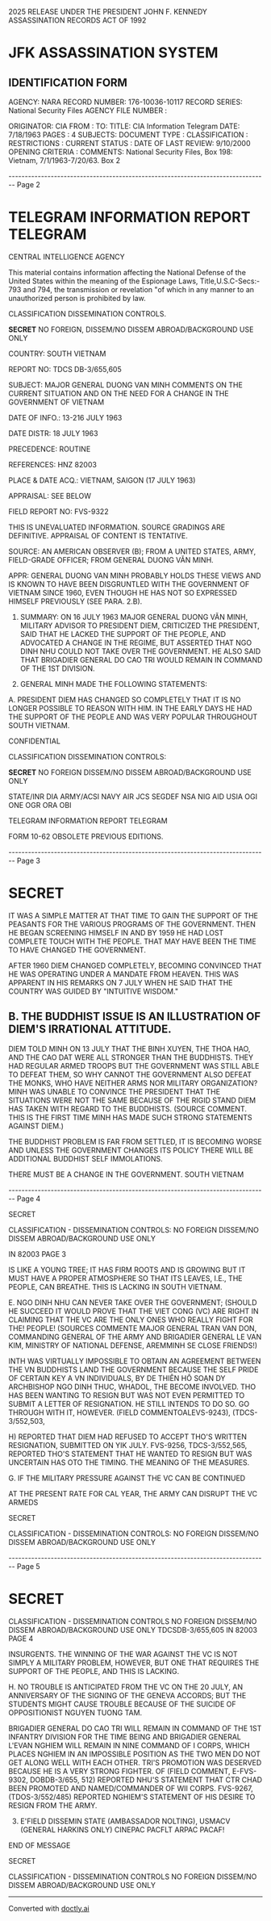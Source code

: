 2025 RELEASE UNDER THE PRESIDENT JOHN F. KENNEDY ASSASSINATION RECORDS ACT OF 1992

# JFK ASSASSINATION SYSTEM
## IDENTIFICATION FORM

AGENCY: NARA
RECORD NUMBER: 176-10036-10117
RECORD SERIES: National Security Files
AGENCY FILE NUMBER :

ORIGINATOR: CIA
FROM :
TO:
TITLE: CIA Information Telegram
DATE: 7/18/1963
PAGES : 4
SUBJECTS:
DOCUMENT TYPE :
CLASSIFICATION :
RESTRICTIONS :
CURRENT STATUS :
DATE OF LAST REVIEW: 9/10/2000
OPENING CRITERIA :
COMMENTS: National Security Files, Box 198: Vietnam, 7/1/1963-7/20/63. Box 2


-------------------------------------------------------------------------------- Page 2

# TELEGRAM INFORMATION REPORT TELEGRAM

CENTRAL INTELLIGENCE AGENCY

This material contains information affecting the National Defense of the United States within the meaning of the Espionage Laws, Title,U.S.C-Secs:-
793 and 794, the transmission or revelation "of which in any manner to an unauthorized person is prohibited by law.

CLASSIFICATION DISSEMINATION CONTROLS.

**SECRET**
NO FOREIGN, DISSEM/NO DISSEM ABROAD/BACKGROUND USE ONLY

COUNTRY: SOUTH VIETNAM

REPORT NO: TDCS DB-3/655,605

SUBJECT: MAJOR GENERAL DUONG VAN MINH COMMENTS ON THE CURRENT SITUATION AND ON THE NEED FOR A CHANGE IN THE GOVERNMENT OF VIETNAM

DATE OF INFO.: 13-216 JULY 1963

DATE DISTR: 18 JULY 1963

PRECEDENCE: ROUTINE

REFERENCES: HNZ 82003

PLACE & DATE ACQ.: VIETNAM, SAIGON (17 JULY 1963)

APPRAISAL: SEE BELOW

FIELD REPORT NO: FVS-9322

THIS IS UNEVALUATED INFORMATION. SOURCE GRADINGS ARE DEFINITIVE. APPRAISAL OF CONTENT IS TENTATIVE.

SOURCE: AN AMERICAN OBSERVER (B); FROM A UNITED STATES, ARMY, FIELD-GRADE OFFICER; FROM GENERAL DUONG VĂN MINH.

APPR: GENERAL DUONG VAN MINH PROBABLY HOLDS THESE VIEWS AND IS KNOWN TO HAVE BEEN DISGRUNTLED WITH THE GOVERNMENT OF VIETNAM SINCE 1960, EVEN THOUGH HE HAS NOT SO EXPRESSED HIMSELF PREVIOUSLY (SEE PARA. 2.B).

1. SUMMARY: ON 16 JULY 1963 MAJOR GENERAL DUONG VĂN MINH, MILITARY ADVISOR TO PRESIDENT DIEM, CRITICIZED THE PRESIDENT, SAID THAT HE LACKED THE SUPPORT OF THE PEOPLE, AND ADVOCATED A CHANGE IN THE REGIME, BUT ASSERTED THAT NGO DINH NHU COULD NOT TAKE OVER THE GOVERNMENT. HE ALSO SAID THAT BRIGADIER GENERAL DO CAO TRI WOULD REMAIN IN COMMAND OF THE 1ST DIVISION.

2. GENERAL MINH MADE THE FOLLOWING STATEMENTS:

A. PRESIDENT DIEM HAS CHANGED SO COMPLETELY THAT IT IS NO LONGER POSSIBLE TO REASON WITH HIM. IN THE EARLY DAYS HE HAD THE SUPPORT OF THE PEOPLE AND WAS VERY POPULAR THROUGHOUT SOUTH VIETNAM.

CONFIDENTIAL

CLASSIFICATION DISSEMINATION CONTROLS:

**SECRET**
NO FOREIGN DISSEM/NO DISSEM ABROAD/BACKGROUND USE ONLY

STATE/INR DIA ARMY/ACSI NAVY AIR JCS SEGDEF NSA NIG AID USIA OGI ONE OGR ORA OBI

TELEGRAM INFORMATION REPORT TELEGRAM

FORM 10-62 OBSOLETE PREVIOUS EDITIONS.


-------------------------------------------------------------------------------- Page 3

# SECRET

IT WAS A SIMPLE MATTER AT THAT TIME TO GAIN THE SUPPORT OF THE PEASANTS FOR THE VARIOUS PROGRAMS OF THE GOVERNMENT. THEN HE BEGAN SCREENING HIMSELF IN AND BY 1959 HE HAD LOST COMPLETE TOUCH WITH THE PEOPLE. THAT MAY HAVE BEEN THE TIME TO HAVE CHANGED THE GOVERNMENT.

AFTER 1960 DIEM CHANGED COMPLETELY, BECOMING CONVINCED THAT HE WAS OPERATING UNDER A MANDATE FROM HEAVEN. THIS WAS APPARENT IN HIS REMARKS ON 7 JULY WHEN HE SAID THAT THE COUNTRY WAS GUIDED BY "INTUITIVE WISDOM."

## B. THE BUDDHIST ISSUE IS AN ILLUSTRATION OF DIEM'S IRRATIONAL ATTITUDE.

DIEM TOLD MINH ON 13 JULY THAT THE BINH XUYEN, THE THOA HAO, AND THE CAO DAT WERE ALL STRONGER THAN THE BUDDHISTS. THEY HAD REGULAR ARMED TROOPS BUT THE GOVERNMENT WAS STILL ABLE TO DEFEAT THEM, SO WHY CANNOT THE GOVERNMENT ALSO DEFEAT THE MONKS, WHO HAVE NEITHER ARMS NOR MILITARY ORGANIZATION? MINH WAS UNABLE TO CONVINCE THE PRESIDENT THAT THE SITUATIONS WERE NOT THE SAME BECAUSE OF THE RIGID STAND DIEM HAS TAKEN WITH REGARD TO THE BUDDHISTS. (SOURCE COMMENT. THIS IS THE FIRST TIME MINH HAS MADE SUCH STRONG STATEMENTS AGAINST DIEM.)

THE BUDDHIST PROBLEM IS FAR FROM SETTLED, IT IS BECOMING WORSE AND UNLESS THE GOVERNMENT CHANGES ITS POLICY THERE WILL BE ADDITIONAL BUDDHIST SELF IMMOLATIONS.

THERE MUST BE A CHANGE IN THE GOVERNMENT. SOUTH VIETNAM


-------------------------------------------------------------------------------- Page 4

SECRET

CLASSIFICATION - DISSEMINATION CONTROLS:
NO FOREIGN DISSEM/NO DISSEM ABROAD/BACKGROUND USE ONLY

IN 82003
PAGE 3

IS LIKE A YOUNG TREE; IT HAS FIRM ROOTS AND IS GROWING BUT IT MUST HAVE A PROPER ATMOSPHERE SO THAT ITS LEAVES, I.E., THE PEOPLE, CAN BREATHE. THIS IS LACKING IN SOUTH VIETNAM.

E. NGO DINH NHU CAN NEVER TAKE OVER THE GOVERNMENT; (SHOULD HE SUCCEED IT WOULD PROVE THAT THE VIET CONG (VC) ARE RIGHT IN CLAIMING THAT THE VC ARE THE ONLY ONES WHO REALLY FIGHT FOR THE! PEOPLE! (SOURCES COMMENTE MAJOR GENERAL TRAN VAN DON, COMMANDING GENERAL OF THE ARMY AND BRIGADIER GENERAL LE VAN KIM, MINISTRY OF NATIONAL DEFENSE, AREMMINH SE CLOSE FRIENDS!)

INTH WAS VIRTUALLY IMPOSSIBLE TO OBTAIN AN AGREEMENT BETWEEN THE VN BUDDHISTS LAND THE GOVERNMENT BECAUSE THE SELF PRIDE OF CERTAIN KEY A VN INDIVIDUALS, BY DE THIÊN HÔ SOẠN DY ARCHBISHOP NGO DINH THUC, WHADOL, THE BECOME INVOLVED. THO HAS BEEN WANTING TO RESIGN BUT WAS NOT EVEN PERMITTED TO SUBMIT A LETTER OF RESIGNATION. HE STILL INTENDS TO DO SO. GO THROUGH WITH IT, HOWEVER. (FIELD COMMENTOALEVS-9243), (TDCS-3/552,503,

H) REPORTED THAT DIEM HAD REFUSED TO ACCEPT THO'S WRITTEN RESIGNATION, SUBMITTED ON YIK JULY. FVS-9256, TDCS-3/552,565, REPORTED THO'S STATEMENT THAT HE WANTED TO RESIGN BUT WAS UNCERTAIN HAS OTO THE TIMING. THE MEANING OF THE MEASURES.

G. IF THE MILITARY PRESSURE AGAINST THE VC CAN BE CONTINUED

AT THE PRESENT RATE FOR CAL YEAR, THE ARMY CAN DISRUPT THE VC ARMEDS

SECRET

CLASSIFICATION - DISSEMINATION CONTROLS:
NO FOREIGN DISSEM/NO DISSEM ABROAD/BACKGROUND USE ONLY


-------------------------------------------------------------------------------- Page 5

# SECRET

CLASSIFICATION - DISSEMINATION CONTROLS
NO FOREIGN DISSEM/NO DISSEM ABROAD/BACKGROUND USE ONLY
TDCSDB-3/655,605
IN 82003
PAGE 4

INSURGENTS. THE WINNING OF THE WAR AGAINST THE VC IS NOT SIMPLY A MILITARY PROBLEM, HOWEVER, BUT ONE THAT REQUIRES THE SUPPORT OF THE PEOPLE, AND THIS IS LACKING.

H. NO TROUBLE IS ANTICIPATED FROM THE VC ON THE 20 JULY, AN ANNIVERSARY OF THE SIGNING OF THE GENEVA ACCORDS; BUT THE STUDENTS MIGHT CAUSE TROUBLE BECAUSE OF THE SUICIDE OF OPPOSITIONIST NGUYEN TUONG TAM.

BRIGADIER GENERAL DO CAO TRI WILL REMAIN IN COMMAND OF THE 1ST INFANTRY DIVISION FOR THE TIME BEING AND BRIGADIER GENERAL L'EVAN NGHIEM WILL REMAIN IN NINE COMMAND OF I CORPS, WHICH PLACES NGHIEM IN AN IMPOSSIBLE POSITION AS THE TWO MEN DO NOT GET ALONG WELL WITH EACH OTHER. TRI'S PROMOTION WAS DESERVED BECAUSE HE IS A VERY STRONG FIGHTER. OF (FIELD COMMENT, E-FVS-9302, DOBDB-3/655, 512) REPORTED NHU'S STATEMENT THAT CTR CHAD BEEN PROMOTED AND NAMED/COMMANDER OF WII CORPS. FVS-9267, (TDOS-3/552/485) REPORTED NGHIEM'S STATEMENT OF HIS DESIRE TO RESIGN FROM THE ARMY.

3. E'FIELD DISSEMIN STATE (AMBASSADOR NOLTING), USMACV (GENERAL HARKINS ONLY) CINEPAC PACFLT ARPAC PACAF!

END OF MESSAGE

SECRET

CLASSIFICATION - DISSEMINATION CONTROLS
NO FOREIGN DISSEM/NO DISSEM ABROAD/BACKGROUND USE ONLY


---
Converted with [doctly.ai](https://doctly.ai)
